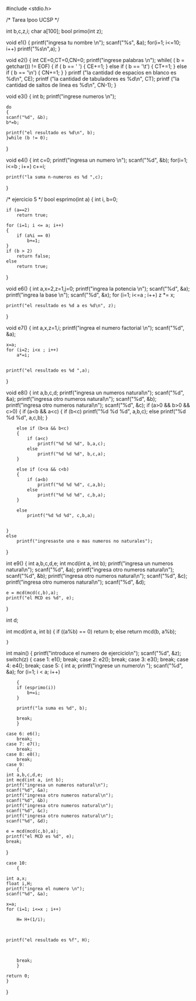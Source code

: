 #include <stdio.h>

/*
Tarea Ipoo UCSP
*/

int b,c,z,i;
char a[100];
bool primo(int z);

void e1()
{
    printf("ingresa tu nombre \n");
    scanf("%s", &a);
    for(i=1; i<=10; i++)
        printf("%s\n",a);
}


void e2()
{
    int CE=0,CT=0,CN=0;
    printf("ingrese palabras \n");
    while( ( b = getchar()) != EOF)
    {
        if ( b == ' ')
        {
            CE+=1;
        }
        else if ( b == '\t')
        {
            CT+=1;
        }
        else if ( b == '\n')
         {
            CN+=1;
         }
    }
    printf ("la cantidad de espacios en blanco es %d\n", CE);
    printf ("la cantidad de tabuladores  es %d\n", CT);
    printf ("la cantidad de saltos de linea es %d\n", CN-1);
}



void e3()
{
    int b;
    printf("ingrese numeros \n");

    do
    {
    scanf("%d", &b);
    b*=b;

    printf("el resultado es %d\n", b);
    }while (b != 0);

}






void e4()
{
    int c=0;
    printf("ingresa un numero \n");
    scanf("%d", &b);
    for(i=1; i<=b ; i++)
        c+=i;

    printf("la suma n-numeros es %d ",c);


}



/* ejercicio 5 */
bool esprimo(int a)
{
	int i, b=0;

	if (a==2)
		return true;

	for (i=1; i <= a; i++)
	{
		if (a%i == 0)
			b+=1;
	}
	if (b > 2)
		return false;
	else
		return true;

}




void e6()
{
    int a,x=2,z=1,j=0;
    printf("ingrea la potencia \n");
    scanf("%d", &a);
    printf("ingrea la base \n");
    scanf("%d", &x);
    for (i=1; i<=a ; i++)
        z *= x;

    printf("el resultado es %d a es %d\n", z);

}



void e7()
{
    int a,x,z=1,i;
    printf("ingrea el numero factorial \n");
    scanf("%d", &a);

    x=a;
    for (i=2; i<x ; i++)
        a*=i;


	printf("el resultado es %d ",a);

}

void e8()
{
	int a,b,c,d;
	printf("ingresa un numeros natural\n");
	scanf("%d", &a);
	printf("ingresa otro numeros natural\n");
	scanf("%d", &b);
	printf("ingresa otro numeros natural\n");
	scanf("%d", &c);
	if (a>0 && b>0 && c>0)
	{
		if (a<b && a<c)
		{
			if (b<c)
				printf("%d %d %d", a,b,c);
			else
				printf("%d %d %d", a,c,b);
		}

		else if (b<a && b<c)
		{
			if (a<c)
				printf("%d %d %d", b,a,c);
			else
				printf("%d %d %d", b,c,a);
		}

		else if (c<a && c<b)
		{
			if (a<b)
				printf("%d %d %d", c,a,b);
			else
				printf("%d %d %d", c,b,a);
		}

		else
			printf("%d %d %d", c,b,a);


	}
	else
        printf("ingresaste uno o mas numeros no naturales");

}


int e9()
{
	int a,b,c,d,e;
	int mcd(int a, int b);
	printf("ingresa un numeros natural\n");
	scanf("%d", &a);
	printf("ingresa otro numeros natural\n");
	scanf("%d", &b);
	printf("ingresa otro numeros natural\n");
	scanf("%d", &c);
	printf("ingresa otro numeros natural\n");
	scanf("%d", &d);

	e = mcd(mcd(c,b),a);
    printf("el MCD es %d", e);

}

int d;

int mcd(int a, int b)
	{
	    if ((a%b) == 0)
            return b;
        else
            return mcd(b, a%b);

	}

int main()
{
    printf("introduce el numero de ejercicio\n");
    scanf("%d", &z);
    switch(z)
    {
    case 1: e1();
        break;
    case 2: e2();
        break;
    case 3: e3();
        break;
    case 4: e4();
        break;
    case 5:
    	{
        int a;
    	printf("ingrese un numero\n ");
        scanf("%d", &a);
        for (i=1; i < a; i++)

        {
        if (esprimo(i))
            b+=i;
        }

        printf("la suma es %d", b);

        break;
        }

    case 6: e6();
        break;
    case 7: e7();
        break;
    case 8: e8();
        break;
    case 9:
        {
	int a,b,c,d,e;
	int mcd(int a, int b);
	printf("ingresa un numeros natural\n");
	scanf("%d", &a);
	printf("ingresa otro numeros natural\n");
	scanf("%d", &b);
	printf("ingresa otro numeros natural\n");
	scanf("%d", &c);
	printf("ingresa otro numeros natural\n");
	scanf("%d", &d);

	e = mcd(mcd(c,b),a);
    printf("el MCD es %d", e);
    break;

}


    case 10:
        {

	int a,x;
	float i,H;
	printf("ingrea el numero \n");
	scanf("%d", &a);

	x=a;
	for (i=1; i<=x ; i++)

		H= H+(1/i);



	printf("el resultado es %f", H);



        break;
        }

    return 0;
    }
}

